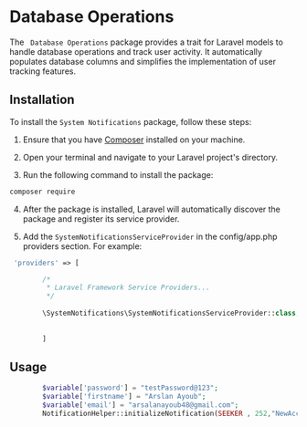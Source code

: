 # Database Operations

The ` Database Operations` package provides a trait for Laravel models to handle database operations and track user
activity. It automatically populates database columns and simplifies the implementation of user tracking features.

## Installation

To install the `System Notifications` package, follow these steps:

1. Ensure that you have [Composer](https://getcomposer.org/) installed on your machine.

2. Open your terminal and navigate to your Laravel project's directory.

3. Run the following command to install the package:

```bash
composer require 
```

4. After the package is installed, Laravel will automatically discover the package and register its service provider.


1. Add the `SystemNotificationsServiceProvider` in the config/app.php providers section. For example:

```php
 'providers' => [

        /*
         * Laravel Framework Service Providers...
         */
      
        \SystemNotifications\SystemNotificationsServiceProvider::class,
        
        
        ]
```

## Usage

```php
        $variable['password'] = "testPassword@123";
        $variable['firstname'] = "Arslan Ayoub";
        $variable['email'] = "arsalanayoub48@gmail.com";
        NotificationHelper::initializeNotification(SEEKER , 252,"NewAccountPassword",$variable);
```
